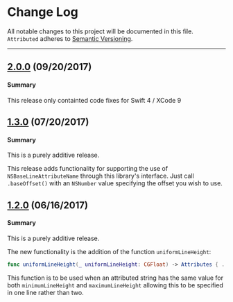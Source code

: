 # Change Log

All notable changes to this project will be documented in this file.
`Attributed` adheres to [Semantic Versioning](http://semver.org/).

--- 
## [2.0.0](https://github.com/Nirma/Attributed/releases/tag/2.0.0) (09/20/2017)

#### Summary

This release only containted code fixes for Swift 4 / XCode 9

## [1.3.0](https://github.com/Nirma/Attributed/releases/tag/1.3.0) (07/20/2017)

#### Summary

This is a purely additive release.

This release adds functionality for supporting the use of `NSBaseLineAttributeName` through this library's interface.
Just call `.baseOffset()` with an `NSNumber` value specifying the offset you wish to use. 


## [1.2.0](https://github.com/Nirma/Attributed/releases/tag/1.2.0) (06/16/2017)

#### Summary

This is a purely additive release.

The new functionality is the addition of the function `uniformLineHeight`:
```swift
func uniformLineHeight(_ uniformLineHeight: CGFloat) -> Attributes { ... }
```

This function is to be used when an attributed string has the same value for both `minimumLineHeight` and `maximumLineHeight`
allowing this to be specified in one line rather than two. 


